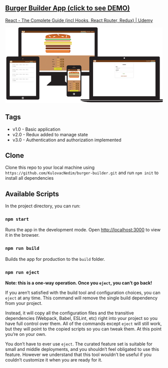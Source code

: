 ## [Burger Builder App (click to see DEMO)](https://react-burger-app-ff8c2.firebaseapp.com/)

[React - The Complete Guide (incl Hooks, React Router, Redux) | Udemy](https://www.udemy.com/course/react-the-complete-guide-incl-redux/)

<img src="burgerbuilder.png" title="burgerbuilder" alt="burgerbuilder.png">

## Tags

- v1.0 - Basic application
- v2.0 - Redux added to manage state
- v3.0 - Authentication and authorization implemented

## Clone

Clone this repo to your local machine using `https://github.com/KulovacNedim/burger-builder.git`
and run `npm init` to install all dependencies

## Available Scripts

In the project directory, you can run:

### `npm start`

Runs the app in the development mode.
Open [http://localhost:3000](http://localhost:3000) to view it in the browser.

### `npm run build`

Builds the app for production to the `build` folder.<br>

### `npm run eject`

**Note: this is a one-way operation. Once you `eject`, you can’t go back!**

If you aren’t satisfied with the build tool and configuration choices, you can `eject` at any time. This command will remove the single build dependency from your project.

Instead, it will copy all the configuration files and the transitive dependencies (Webpack, Babel, ESLint, etc) right into your project so you have full control over them. All of the commands except `eject` will still work, but they will point to the copied scripts so you can tweak them. At this point you’re on your own.

You don’t have to ever use `eject`. The curated feature set is suitable for small and middle deployments, and you shouldn’t feel obligated to use this feature. However we understand that this tool wouldn’t be useful if you couldn’t customize it when you are ready for it.
